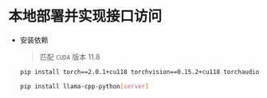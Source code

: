 # 本地部署并实现接口访问

+ 安装依赖

  > 匹配 `CUDA` 版本 11.8

  ```bash
  pip install torch==2.0.1+cu118 torchvision==0.15.2+cu118 torchaudio==2.0.2 --extra-index-url https://download.pytorch.org/whl/cu118
  ```

  ```bash
  pip install llama-cpp-python[server]
  ```

  
